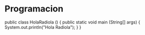 # Programacion
public class HolaRadiola () {
  public static void main (String[] args) {
    System.out.println("Hola Radiola");
    }
}
